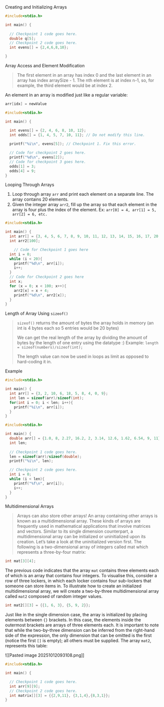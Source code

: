 
Creating and Initializing Arrays
```c
#include<stdio.h>

int main() {
  
  // Checkpoint 1 code goes here.
  double q[5];
  // Checkpoint 2 code goes here.
  int evens[] = {2,4,6,8,10};

}
```


Array Access and Element Modification

> The first element in an array has index 0 and the last element in an array has index arraySize - 1. The nth element is at index n-1, so, for example, the third element would be at index 2.

An element in an array is modified just like a regular variable:
```c
arr[idx] = newValue
```

```c
#include<stdio.h>

int main() {

  int evens[] = {2, 4, 6, 8, 10, 12};
  int odds[] = {1, 4, 5, 7, 10, 11}; // Do not modify this line.
  
  printf("%i\n", evens[5]); // Checkpoint 1. Fix this error.

  // Code for checkpoint 2 goes here.
  printf("%d\n", evens[2]);
  // Code for checkpoint 3 goes here.
  odds[1] = 3;
  odds[4] = 9;
}
```


Looping Through Arrays

1. Loop through array `arr` and print each element on a separate line. The array contains 20 elements.
2. Given the integer array `arr2`, fill up the array so that each element in the array is four plus the index of the element. Ex: `arr[0] = 4, arr[1] = 5, arr[2] = 6, etc.`

```c
#include<stdio.h>

int main() {
  int arr[] = {3, 4, 5, 6, 7, 8, 9, 10, 11, 12, 13, 14, 15, 16, 17, 20, 22, 26, 28, 29};
  int arr2[100];

    // Code for Checkpoint 1 goes here
  int i = 0;
  while (i < 20){
    printf("%d\n", arr[i]);
    i++;
  }
  // Code for Checkpoint 2 goes here
  int x;
  for (x = 0; x < 100; x++){
    arr2[x] = x + 4;
    printf("%d\n", arr2[x]);
  }
}
```


Length of Array Using `sizeof()`

> `sizeof()` returns the amount of bytes the array holds in memory (an int is 4 bytes each so 5 entries would be 20 bytes)
> 
> We can get the real length of the array by dividing the amount of bytes by the length of one entry using the datatype :) Example: `length = sizeof(numbers)/sizeof(int);`
> 
> The length value can now be used in loops as limit as opposed to hard-coding it in.

Example
```c
#include<stdio.h>

int main() {
  int arr[] = {3, 2, 10, 6, 18, 5, 8, 4, 0, 9}; 
  int len = sizeof(arr)/sizeof(int);
  for(int i = 0; i < len; i++){
    printf("%i\n", arr[i]);
  }
}
```

```c
#include<stdio.h>

int main() {
  double arr[] = {1.0, 8, 2.27, 16.2, 2, 3.14, 12.6, 1.62, 6.54, 9, 11};
  int len;
  
  // Checkpoint 1 code goes here.
  len = sizeof(arr)/sizeof(double);
  printf("%i\n", len);

  // Checkpoint 2 code goes here.
  int i = 0;
  while (i < len){
    printf("%f\n", arr[i]);
    i++;
  }
}
```


Multidimensional Arrays

> Arrays can also store other arrays! An array containing other arrays is known as a multidimensional array. These kinds of arrays are frequently used in mathematical applications that involve matrices and vectors. Similar to its single dimension counterpart, a multidimensional array can be initialized or uninitialized upon its creation. Let’s take a look at the uninitialized version first. The following is a two-dimensional array of integers called mat which represents a three-by-four matrix:

```c
int mat[3][4];
```

The previous code indicates that the array `mat` contains three elements each of which is an array that contains four integers. To visualise this, consider a row of three lockers, in which each locker contains four sub-lockers that someone can store items in. To illustrate how to create an initialized multidimensional array, we will create a two-by-three multidimensional array called `mat2` composed of random integer values.

```c
int mat2[][3] = {{1, 6, 3}, {5, 9, 2}};
```

Just like in the single dimension case, the array is initialized by placing elements between `{}` brackets. In this case, the elements inside the outermost brackets are arrays of three elements each. It is important to note that while the two-by-three dimension can be inferred from the right-hand side of the expression, the only dimension that can be omitted is the first (notice the first `[]` is empty); all others must be supplied. The array `mat2`, represents this table:

![[Pasted image 20251012093108.png]]

```c
#include<stdio.h>

int main() {

  // Checkpoint 1 code goes here.
  int arr[9][9];
  // Checkpoint 2 code goes here.  
  int matrix[][3] = {{2,9,11}, {3,1,4},{8,3,1}};
}
```
